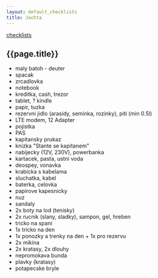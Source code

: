 ```yaml
---
layout: default_checklists
title: Jachta
---
```


[checklists](.)

## {{page.title}}

- maly batoh - deuter
- spacak
- zrcadlovka
- notebook
- kreditka, cash, trezor
- tablet, ? kindle
- papir, tuzka
- rezervni jidlo (arasidy, seminka, rozinky), piti (min 0.5l)
- LTE modem, 12 Adapter
- pojistka
- PAS
- kapitansky prukaz
- knizka "Stante se kapitanem"
- nabijecky (12V, 230V), powerbanka
- kartacek, pasta, ustni voda
- deospey, vonavka
- krabicka s kabelama
- sluchatka, kabel
- baterka, celovka
- papirove kapesnicky
- nuz
- sandaly
- 2x boty na lod (tenisky)
- 2x rucnik (slany, sladky), sampon, gel, hreben
- tricko na spani
- 1x tricko na den
- 1x ponozky a trenky na den + 1x pro rezervu
- 2x mikina
- 2x kratasy, 2x dlouhy
- nepromokava bunda
- plavky (kratasy)
- potapecske bryle

